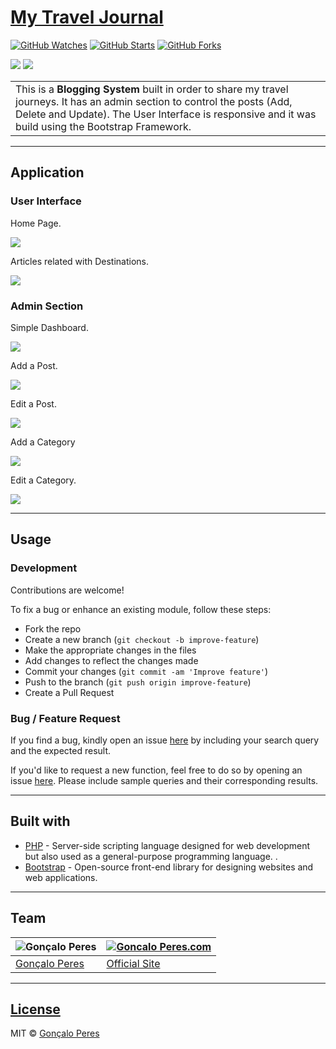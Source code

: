 # [My Travel Journal](https://github.com/goncaloperes/Project-PHP-MyTravelJourney)
[![GitHub Watches](https://img.shields.io/github/watchers/goncaloperes/Project-PHP-MyTravelJourney.svg?style=social&label=Watch&maxAge=2592000)](https://github.com/goncaloperes/Project-PHP-MyTravelJourney/watchers)
[![GitHub Starts](https://img.shields.io/github/stars/goncaloperes/Project-PHP-MyTravelJourney.svg?style=social&label=Star&maxAge=2592000)](https://github.com/goncaloperes/ProjectProject-PHP-MyTravelJourney/stargazers)
[![GitHub Forks](https://img.shields.io/github/forks/goncaloperes/Project-PHP-MyTravelJourney.svg?style=social&label=Fork&maxAge=2592000)](https://github.com/goncaloperes/Project-PHP-MyTravelJourney/network)

![](https://img.shields.io/badge/Version-1.0-blue.svg) 
![](https://img.shields.io/badge/License-MIT-green.svg)


<table>
<tr>
<td>
This is a <b>Blogging System</b> built in order to share my travel journeys.
  It has an admin section to control the posts (Add, Delete and Update).
  The User Interface is responsive and it was build using the Bootstrap Framework.
</td>
</tr>
</table>


---

## Application

### User Interface

Home Page.

![](https://github.com/goncaloperes/Project-PHP-MyTravelJourney/blob/master/Snapshots/home.png)

Articles related with Destinations.

![](https://github.com/goncaloperes/Project-PHP-MyTravelJourney/blob/master/Snapshots/destinations.png)


### Admin Section

Simple Dashboard.

![](https://github.com/goncaloperes/Project-PHP-MyTravelJourney/blob/master/Snapshots/admin_area.png)

Add a Post.

![](https://github.com/goncaloperes/Project-PHP-MyTravelJourney/blob/master/Snapshots/add_post.png)

Edit a Post.

![](https://github.com/goncaloperes/Project-PHP-MyTravelJourney/blob/master/Snapshots/edit_post.png)

Add a Category

![](https://github.com/goncaloperes/Project-PHP-MyTravelJourney/blob/master/Snapshots/add_category.png)

Edit a Category.

![](https://github.com/goncaloperes/Project-PHP-MyTravelJourney/blob/master/Snapshots/edit_category.png)


---

## Usage

### Development
Contributions are welcome!

To fix a bug or enhance an existing module, follow these steps:

- Fork the repo
- Create a new branch (`git checkout -b improve-feature`)
- Make the appropriate changes in the files
- Add changes to reflect the changes made
- Commit your changes (`git commit -am 'Improve feature'`)
- Push to the branch (`git push origin improve-feature`)
- Create a Pull Request 

### Bug / Feature Request

If you find a bug, kindly open an issue [here](https://github.com/goncaloperes/Project-PHP-MyTravelJourney/issues/new) by including your search query and the expected result.

If you'd like to request a new function, feel free to do so by opening an issue [here](https://github.com/goncaloperes/Project-PHP-MyTravelJourney/issues/new). Please include sample queries and their corresponding results.

---

## Built with 

- [PHP](http://www.php.net) - Server-side scripting language designed for web development but also used as a general-purpose programming language. .
- [Bootstrap](https://getbootstrap.com) -  Open-source front-end library for designing websites and web applications.

---

## Team

![Gonçalo Peres](https://media-exp2.licdn.com/mpr/mpr/shrinknp_200_200/AAIA_wDGAAAAAQAAAAAAAAqTAAAAJDBlZTE3MmI0LWNmNjgtNDM3MS1iMzRmLTI0ZGQ1MGRlMWE1Yw.jpg)  | [![Goncalo Peres.com]()](https://goncaloperes.com/)
---|---
[Gonçalo Peres](https://github.com/goncaloperes) |[Official Site](https://goncaloperes.com)


---

## [License](https://github.com/goncaloperes/Project-PHP-MyTravelJourney/blob/master/LICENSE)

MIT © [Gonçalo Peres](https://goncaloperes.github.io)
